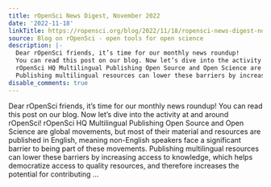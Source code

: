 ```yaml
---
title: rOpenSci News Digest, November 2022
date: '2022-11-18'
linkTitle: https://ropensci.org/blog/2022/11/18/ropensci-news-digest-november-2022/
source: Blog on rOpenSci - open tools for open science
description: |-
  Dear rOpenSci friends, it’s time for our monthly news roundup!
  You can read this post on our blog. Now let’s dive into the activity at and around rOpenSci!
  rOpenSci HQ Multilingual Publishing Open Source and Open Science are global movements, but most of their material and resources are published in English, meaning non-English speakers face a significant barrier to being part of these movements.
  Publishing multilingual resources can lower these barriers by increasing access to knowledge, which helps democratize access to quality resources, and therefore increases the potential for contributing  ...
disable_comments: true
---
```

Dear rOpenSci friends, it’s time for our monthly news roundup!
You can read this post on our blog. Now let’s dive into the activity at and around rOpenSci!
rOpenSci HQ Multilingual Publishing Open Source and Open Science are global movements, but most of their material and resources are published in English, meaning non-English speakers face a significant barrier to being part of these movements.
Publishing multilingual resources can lower these barriers by increasing access to knowledge, which helps democratize access to quality resources, and therefore increases the potential for contributing  ...